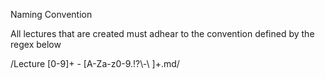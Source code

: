 Naming Convention

All lectures that are created must adhear to the convention defined by the regex below

/Lecture [0-9]+ - [A-Za-z0-9\.\!\?\\\-\ ]+.md/
